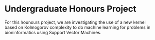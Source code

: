 Undergraduate Honours Project
===========================

For this hounours project, we are investigating the use of a new kernel based on Kolmogorov complexity to do machine learning for problems in bioninformatics using Support Vector Machines.
